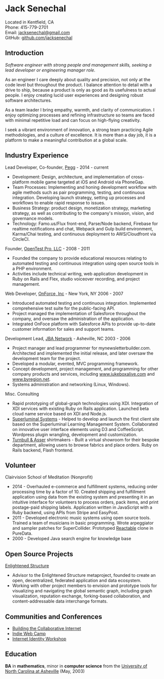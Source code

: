 Jack Senechal
=============

Located in Kentfield, CA  
Phone: 415-779-2701  
Email: <jacksenechal@gmail.com>  
GitHub: [github.com/jacksenechal][]

Introduction
------------

*Software engineer with strong people and management skills, seeking a lead developer or
engineering manager role.*

As an engineer I care deeply about quality and precision, not only at the code level but throughout
the product. I balance attention to detail with a drive to ship, because a product is only as good
as its usefulness to actual people. I enjoy creating lucid user experiences and designing robust
software architectures.

As a team leader I bring empathy, warmth, and clarity of communication. I enjoy optimizing processes
and refining infrastructure so teams are faced with minimal repetitive load and can focus on
high-flying creativity.

I seek a vibrant environment of innovation, a strong team practicing Agile methodologies, and a
culture of excellence. It is more than a day job, it is a platform to make a meaningful contribution
at a global scale.

Industry Experience
-------------------

Lead Developer, Co-founder, [Pegg][] - 2014 - current

-   Development: Design, architecture, and implementation of cross-platform mobile game targeted at
    iOS and Android via PhoneGap.
-   Team Processes: Implementing and honing development workflow with agile methods such as pair
    programming, testing, and continuous integration. Developing launch strategy, setting up
    processes and workflows to enable rapid response to issues.
-   Business Strategy: product design, monetization strategy, marketing strategy, as well as
    contributing to the company's mission, vision, and governance models.
-   Technology: Famo.us/Flux front-end, Parse/Node backend, Firebase for realtime notifications and
    chat, Webpack and Gulp build environment, Karma/Chai testing, and continuous deployment to
    AWS/Cloudfront via CircleCI.

Founder, [OpenTest Pro, LLC][] - 2008 - 2011

-   Founded the company to provide educational resources relating to automated testing and
    continuous integration using open source tools in a PHP environment.
-   Activities include technical writing, web application development in Ruby on Rails and Flex,
    studio voiceover recording, and project management.

Web Developer, [OnForce, Inc][] - New York, NY 2006 - 2007

-   Introduced automated testing and continuous integration. Implemented comprehensive test suite
    for the public-facing API.
-   Project managed the implementation of Salesforce throughout the company, and oversaw the
    administration of the application.
-   Integrated OnFoce platform with Salesforce APIs to provide up-to-date customer information for
    sales and support teams.

Development Lead, [JBA Network][] - Asheville, NC 2003 - 2006

-   Project manager and lead programmer for mynewsletterbuilder.com. Architected and implemented the
    initial release, and later oversaw the development team for the project.
-   Developed a modular, evented, MVC programming framework.
-   Concept development, project management, and programming for other company products and
    services, including www.jukeboxalive.com and www.byregion.net.
-   Systems administration and networking (Linux, Windows).

Misc. Consulting

-   Rapid prototyping of global-graph technologies using XDI. Integration of XDI services with
    existing Ruby on Rails application. Launched beta cloud name service based on XDI and Node.js.
-   [Superluminal Systems][] - Helped to develop and launch the first client site based on the
    Superluminal Learning Management System. Collaborated on innovative user interface elements
    using D3 and CoffeeScript. Wordpress plugin wrangling, development and customization.
-   [Turnbull & Asser][] shirtmakers - Built a virtual showroom for their bespoke department,
    allowing users to browse fabrics and place orders. Ruby on Rails backend, Flash frontend.


Volunteer
---------

Clairvision School of Meditation (Nonprofit)

-   2014 - Overhauled e-commerce and fulfillment systems, reducing order processing time by a factor
    of 10. Created shipping and fulfillment application using data from the existing system and
    presenting it in an intuitive interface for volunteers to process orders, pack items, and print
    postage-paid shipping labels. Application written in JavaScript with a Ruby backend, using APIs
    from Stripe and EasyPost.
-   2011 - Developed electronic music systems using open source tools. Trained a team of musicians
    in basic programming. Wrote arpeggiator and sampler patches for SuperCollider. Prototyped
    [Reactable][] clone in PureData.
-   2000 - Developed Java search engine for knowledge base

Open Source Projects
--------------------

[Enlightened Structure][]

-   Advisor to the Enlightened Structure metaproject, founded to create an open, decentralized,
    federated application and data ecosystem.
-   Working with other project members to envision and prototype tools for visualizing and
    navigating the global semantic graph, including graph visualization,
    reputation exchange, forking-based collaboration, and content-addressable data interchange
    formats.

Communities and Conferences
---------------------------

-   [Building the Collaborative Internet][]
-   [Indie Web Camp][]
-   [Internet Identity Workshop][]

Education
---------

**BA** in **mathematics**, minor in **computer science** from the [University of North Carolina at Asheville][]
(May, 2003)

[Building the Collaborative Internet]: http://collaborativeinter.net/
[emergence]: http://en.wikipedia.org/wiki/Emergence
[Enlightened Structure]: http://enlightenedstructure.org
[github.com/jacksenechal]: https://github.com/jacksenechal
[Idance.net]: http://idance.net
[Indie Web Camp]: http://indiewebcamp.com/
[Internet Identity Workshop]: http://www.internetidentityworkshop.com/
[jacksenechal.com/resume]: http://jacksenechal.com/resume
[JBA Network]: http://jbanetwork.com
[OnForce, Inc]: http://onforce.com
[OpenTest Pro, LLC]: http://opentestpro.com
[Pegg]: http://www.pegg.us/
[Reactable]: http://reactable.com/
[Skype Links Chrome Extension]: https://chrome.google.com/webstore/detail/skype-links/epbmllnadbdnppblcebkkmapkinkdchd
[Superluminal Systems]: http://superluminal.is/
[Turnbull & Asser]: http://turnbullandasser.com
[University of North Carolina at Asheville]: http://unca.edu
